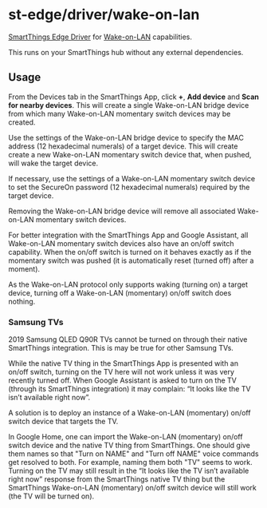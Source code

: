 # st-edge/driver/wake-on-lan

[SmartThings Edge Driver](https://community.smartthings.com/t/preview-smartthings-managed-edge-device-drivers)
for
[Wake-on-LAN](https://en.wikipedia.org/wiki/Wake-on-LAN)
capabilities.

This runs on your SmartThings hub without any external dependencies.

## Usage

From the Devices tab in the SmartThings App, click **+**, **Add device** and **Scan for nearby devices**.
This will create a single
Wake-on-LAN bridge device
from which many
Wake-on-LAN momentary switch devices
may be created.

Use the settings of the
Wake-on-LAN bridge device
to specify the MAC address (12 hexadecimal numerals) of a target device.
This will create create a new
Wake-on-LAN momentary switch device
that, when pushed, will wake the target device.

If necessary, use the settings of a
Wake-on-LAN momentary switch device
to set the SecureOn password (12 hexadecimal numerals) required by the target device.

Removing the
Wake-on-LAN bridge device
will remove all associated
Wake-on-LAN momentary switch devices.

For better integration with the SmartThings App and Google Assistant, all
Wake-on-LAN momentary switch devices
also have an on/off switch capability.
When the on/off switch is turned on it behaves exactly as if the momentary switch was pushed
(it is automatically reset (turned off) after a moment).

As the Wake-on-LAN protocol only supports waking (turning on) a target device, turning off a
Wake-on-LAN (momentary) on/off switch
does nothing.

### Samsung TVs

2019 Samsung QLED Q90R TVs cannot be turned on through their native SmartThings integration.
This is may be true for other Samsung TVs.

While the native TV thing in the SmartThings App is presented with an on/off switch, turning on the TV here will not work unless it was very recently turned off.
When Google Assistant is asked to turn on the TV (through its SmartThings integration) it may complain: “It looks like the TV isn’t available right now”.

A solution is to deploy an instance of a
Wake-on-LAN (momentary) on/off switch device
that targets the TV.

In Google Home, one can import the
Wake-on-LAN (momentary) on/off switch device
and the native TV thing from SmartThings.
One should give them names so that "Turn on NAME" and "Turn off NAME" voice commands get resolved to both.
For example, naming them both "TV" seems to work.
Turning on the TV may still result in the “It looks like the TV isn’t available right now” response from the SmartThings native TV thing but the SmartThings
Wake-on-LAN (momentary) on/off switch device
will still work (the TV will be turned on).
